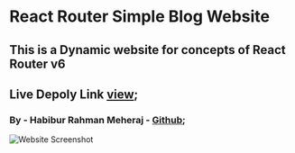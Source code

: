 # React Router Simple Blog Website
## This is a Dynamic website for concepts of React Router v6 
## Live Depoly Link [view](https://react-router-simple-blog.netlify.app/);
### By - Habibur Rahman Meheraj - [Github](https://github.com/hr-meheraj);
![Website Screenshot](https://i.ibb.co/gFpSrxh/serve.png)
